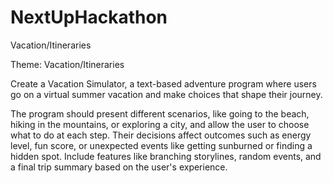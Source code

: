 # NextUpHackathon
Vacation/Itineraries

Theme: Vacation/Itineraries

Create a Vacation Simulator, a text-based adventure program where users go on a virtual summer vacation and make choices that shape their journey. 

The program should present different scenarios, like going to the beach, hiking in the mountains, or exploring a city, and allow the user to choose 
what to do at each step. Their decisions affect outcomes such as energy level, fun score, or unexpected events like getting sunburned or finding a hidden spot. 
Include features like branching storylines, random events, and a final trip 
summary based on the user's experience.
